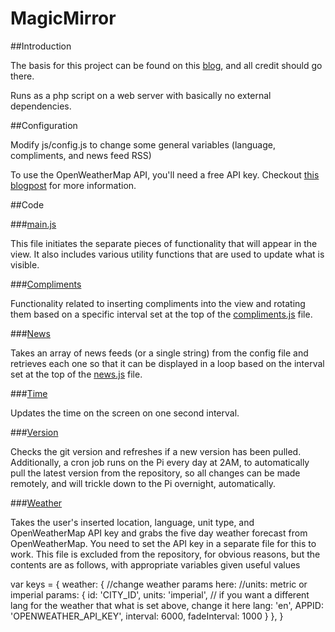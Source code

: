 MagicMirror
===========

##Introduction

The basis for this project can be found on this [blog](http://michaelteeuw.nl/tagged/magicmirror), and all credit should go there.

Runs as a php script on a web server with basically no external dependencies.

##Configuration

Modify js/config.js to change some general variables (language, compliments, and news feed RSS)

To use the OpenWeatherMap API, you'll need a free API key. Checkout [this blogpost](http://michaelteeuw.nl/post/131504229357/what-happened-to-the-weather) for more information.

##Code

###[main.js](js/main.js)

This file initiates the separate pieces of functionality that will appear in the view.  It also includes various utility functions that are used to update what is visible.

###[Compliments](js/compliments)

Functionality related to inserting compliments into the view and rotating them based on a specific interval set at the top of the [compliments.js](js/compliments/compliments.js) file.

###[News](js/news)

Takes an array of news feeds (or a single string) from the config file and retrieves each one so that it can be displayed in a loop based on the interval set at the top of the [news.js](js/news/news.js) file.

###[Time](js/time)

Updates the time on the screen on one second interval.

###[Version](js/version)

Checks the git version and refreshes if a new version has been pulled. Additionally, a cron job runs on the Pi every day at 2AM, to automatically pull the latest version from the repository, so all changes can be made remotely, and will trickle down to the Pi overnight, automatically.

###[Weather](js/weather)

Takes the user's inserted location, language, unit type, and OpenWeatherMap API key and grabs the five day weather forecast from OpenWeatherMap. You need to set the API key in a separate file for this to work. This file is excluded from the repository, for obvious reasons, but the contents are as follows, with appropriate variables given useful values

var keys = {
    weather: {
        //change weather params here:
        //units: metric or imperial
        params: {
            id: 'CITY_ID',
            units: 'imperial',
            // if you want a different lang for the weather that what is set above, change it here
            lang: 'en',
            APPID: 'OPENWEATHER_API_KEY',
			interval: 6000,
			fadeInterval: 1000
        }
    },
}
